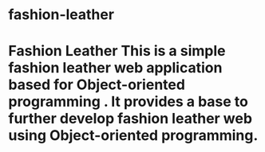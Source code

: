# fashion-leather

# Fashion Leather This is a simple fashion leather web application based for Object-oriented programming . It provides a base to further develop fashion leather web using Object-oriented programming.
